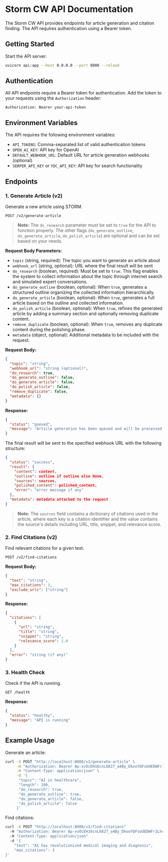 # Storm CW API Documentation

The Storm CW API provides endpoints for article generation and citation finding. The API requires authentication using a Bearer token.

## Getting Started



Start the API server:

```bash
uvicorn api:app --host 0.0.0.0 --port 8000 --reload
```

## Authentication

All API endpoints require a Bearer token for authentication. Add the token to your requests using the `Authorization` header:

```http
Authorization: Bearer your-api-token
```

## Environment Variables

The API requires the following environment variables:

- `API_TOKENS`: Comma-separated list of valid authentication tokens
- `OPEN_AI_KEY`: API key for OpenAI
- `DEFAULT_WEBHOOK_URL`: Default URL for article generation webhooks (optional)
- `SERPER_API_KEY` or `YDC_API_KEY`: API key for search functionality

## Endpoints

### 1. Generate Article (v2)

Generate a new article using STORM.

```http
POST /v2/generate-article
```

> **Note:** The `do_research` parameter must be set to `true` for the API to function properly. The other flags (`do_generate_outline`, `do_generate_article`, `do_polish_article`) are optional and can be set based on your needs.

**Request Body Parameters:**

- `topic` (string, required): The topic you want to generate an article about
- `webhook_url` (string, optional): URL where the final result will be sent
- `do_research` (boolean, required): Must be set to `true`. This flag enables the system to collect information about the topic through internet search and simulated expert conversations.
- `do_generate_outline` (boolean, optional): When `true`, generates a structured outline organizing the collected information hierarchically.
- `do_generate_article` (boolean, optional): When `true`, generates a full article based on the outline and collected information.
- `do_polish_article` (boolean, optional): When `true`, refines the generated article by adding a summary section and optionally removing duplicate content.
- `remove_duplicate` (boolean, optional): When `true`, removes any duplicate content during the polishing phase.
- `metadata` (object, optional): Additional metadata to be included with the request.

**Request Body:**

```json
{
  "topic": "string",
  "webhook_url": "string (optional)",
  "do_research": true,
  "do_generate_outline": false,
  "do_generate_article": false,
  "do_polish_article": false,
  "remove_duplicate": false,
  "metadata": {}
}
```

**Response:**

```json
{
  "status": "queued",
  "message": "Article generation has been queued and will be processed in the background"
}
```

The final result will be sent to the specified webhook URL with the following structure:

```json
{
  "status": "success",
  "result": {
    "content": content,
    "outline": outline if outline else None,
    "sources": sources,
    "polished_content": polished_content,
    "error": "error message if any"
  },
  "metadata": metadata attached to the request
}
```

> **Note:** The `sources` field contains a dictionary of citations used in the article, where each key is a citation identifier and the value contains the source's details including URL, title, snippet, and relevance score.

### 2. Find Citations (v2)

Find relevant citations for a given text.

```http
POST /v2/find-citations
```

**Request Body:**

```json
{
  "text": "string",
  "max_citations": 3,
  "exclude_urls": ["string"]
}
```

**Response:**

```json
{
  "citations": [
    {
      "url": "string",
      "title": "string",
      "snippet": "string",
      "relevance_score": 1.0
    }
  ],
  "error": "string (if any)"
}
```

### 3. Health Check

Check if the API is running.

```http
GET /health
```

**Response:**

```json
{
  "status": "healthy",
  "message": "API is running"
}
```

## Example Usage

Generate an article:

```bash
curl -X POST "http://localhost:8000/v2/generate-article" \
     -H "Authorization: Bearer Ap-xvOcEH16cnL6827_a4By_DkooYQFsUdEDWFr1Lh4" \
     -H "Content-Type: application/json" \
     -d '{
      "topic": "AI in healthcare",
      "length": 100,
      "do_research": true,
      "do_generate_outline": true,
      "do_generate_article": false,
      "do_polish_article": false
     }'
```

Find citations:

```bash
curl -X POST "http://localhost:8000/v2/find-citations"
  -H "Authorization: Bearer Ap-xvOcEH16cnL6827_a4By_DkooYQFsUdEDWFr1Lh4"
  -H "Content-Type: application/json"
  -d '{
    "text": "AI has revolutionized medical imaging and diagnosis",
    "max_citations": 3
}'
```
